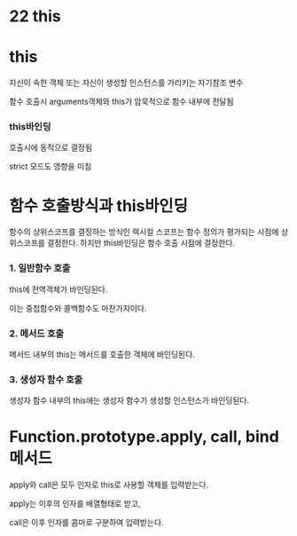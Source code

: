 # 22 this

# this

자신이 속한 객체 또는 자신이 생성할 인스턴스를 가리키는 자기참조 변수

함수 호출시 arguments객체와 this가 암묵적으로 함수 내부에 전달됨

### this바인딩

호출시에 동적으로 결정됨

strict 모드도 영향을 미침

# 함수 호출방식과 this바인딩

함수의 상위스코프를 결정하는 방식인 렉시컬 스코프는 함수 정의가 평가되는 시점에 상위스코프를 결정한다. 하지만 this바인딩은 함수 호출 시점에 결정한다.

### 1. 일반함수 호출

this에 전역객체가 바인딩된다.

이는 중첩함수와 콜백함수도 마찬가지이다.

### 2. 메서드 호출

메서드 내부의 this는 메서드를 호출한 객체에 바인딩된다.

### 3. 생성자 함수 호출

생성자 함수 내부의 this에는 생성자 함수가 생성할 인스턴스가 바인딩된다.

# Function.prototype.apply, call, bind메서드

apply와 call은 모두 인자로 this로 사용할 객체를 입력받는다.

apply는 이후의 인자를 배열형태로 받고,

call은 이후 인자를 콤마로 구분하여 입력받는다.